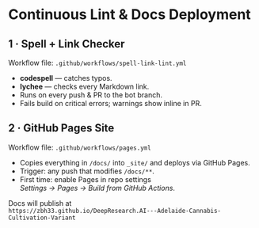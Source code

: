 # Continuous Lint & Docs Deployment

## 1 · Spell + Link Checker
Workflow file: `.github/workflows/spell-link-lint.yml`

* **codespell** — catches typos.
* **lychee** — checks every Markdown link.
* Runs on every push & PR to the bot branch.
* Fails build on critical errors; warnings show inline in PR.

## 2 · GitHub Pages Site
Workflow file: `.github/workflows/pages.yml`

* Copies everything in `/docs/` into `_site/` and deploys via GitHub Pages.
* Trigger: any push that modifies `/docs/**`.
* First time: enable Pages in repo settings  
  *Settings → Pages → Build from GitHub Actions*.

Docs will publish at  
`https://zbh33.github.io/DeepResearch.AI---Adelaide-Cannabis-Cultivation-Variant`
